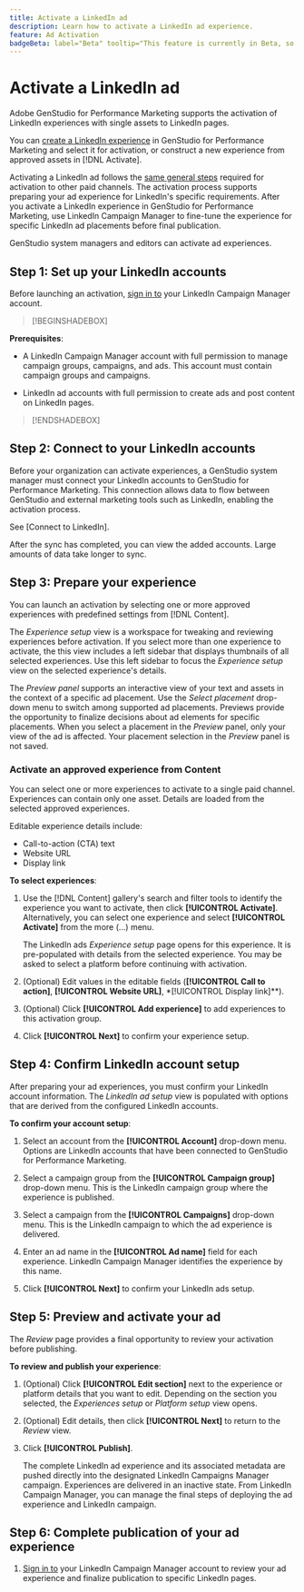 ```yaml
---
title: Activate a LinkedIn ad
description: Learn how to activate a LinkedIn ad experience.
feature: Ad Activation
badgeBeta: label="Beta" tooltip="This feature is currently in Beta, so some functionality may be limited or subject to change."
---
```

# Activate a LinkedIn ad

Adobe GenStudio for Performance Marketing supports the activation of LinkedIn experiences with single assets to LinkedIn pages.

You can [create a LinkedIn experience](/help/user-guide/create/create-linkedin.md) in GenStudio for Performance Marketing and select it for activation, or construct a new experience from approved assets in [!DNL Activate].

Activating a LinkedIn ad follows the [same general steps](create-activation.md) required for activation to other paid channels. The activation process supports preparing your ad experience for LinkedIn's specific requirements. After you activate a LinkedIn experience in GenStudio for Performance Marketing, use LinkedIn Campaign Manager to fine-tune the experience for specific LinkedIn ad placements before final publication.

GenStudio system managers and editors can activate ad experiences.

## Step 1: Set up your LinkedIn accounts

Before launching an activation, [sign in to](https://www.linkedin.com/campaignmanager/login) your LinkedIn Campaign Manager account.

>[!BEGINSHADEBOX]

**Prerequisites**:

* A LinkedIn Campaign Manager account with full permission to manage campaign groups, campaigns, and ads. This account must contain campaign groups and campaigns.

* LinkedIn ad accounts with full permission to create ads and post content on LinkedIn pages.


>[!ENDSHADEBOX]

## Step 2: Connect to your LinkedIn accounts

Before your organization can activate experiences, a GenStudio system manager must connect your LinkedIn accounts to GenStudio for Performance Marketing. This connection allows data to flow between GenStudio and external marketing tools such as LinkedIn, enabling the activation process.

See [Connect to LinkedIn].

After the sync has completed, you can view the added accounts. Large amounts of data take longer to sync.

## Step 3: Prepare your experience 

You can launch an activation by selecting one or more approved experiences with predefined settings from [!DNL Content].

The _Experience setup_ view is a workspace for tweaking and reviewing experiences before activation. If you select more than one experience to activate, the this view includes a left sidebar that displays thumbnails of all selected experiences. Use this left sidebar to focus the _Experience setup_ view on the selected experience's details.

The _Preview panel_ supports an interactive view of your text and assets in the context of a specific ad placement. Use the _Select placement_ drop-down menu to switch among supported ad placements. Previews provide the opportunity to finalize decisions about ad elements for specific placements. When you select a placement in the _Preview_ panel, only your view of the ad is affected. Your placement selection in the _Preview_ panel is not saved.

### Activate an approved experience from Content

You can select one or more experiences to activate to a single paid channel. Experiences can contain only one asset. Details are loaded from the selected approved experiences. 

Editable experience details include:

* Call-to-action (CTA) text
* Website URL
* Display link

**To select experiences**:

1. Use the [!DNL Content] gallery's search and filter tools to identify the experience you want to activate, then click **[!UICONTROL Activate]**. Alternatively, you can select one experience and select **[!UICONTROL Activate]** from the more (...) menu.

   The LinkedIn ads _Experience setup_ page opens for this experience. It is pre-populated with details from the selected experience. You may be asked to select a platform before continuing with activation.

1. (Optional) Edit values in the editable fields (**[!UICONTROL Call to action]**, **[!UICONTROL Website URL]**, *[!UICONTROL Display link]**).
   
1. (Optional) Click **[!UICONTROL Add experience]** to add experiences to this activation group.

1. Click **[!UICONTROL Next]** to confirm your experience setup.

## Step 4: Confirm LinkedIn account setup

After preparing your ad experiences, you must confirm your LinkedIn account information. The _LinkedIn ad setup_ view is populated with options that are derived from the configured LinkedIn accounts.

**To confirm your account setup**:

1. Select an account from the **[!UICONTROL Account]**  drop-down menu. Options are LinkedIn accounts that have been connected to GenStudio for Performance Marketing.

1. Select a campaign group from the **[!UICONTROL Campaign group]** drop-down menu. This is the LinkedIn campaign group where the experience is published.

1. Select a campaign from the **[!UICONTROL Campaigns]** drop-down menu. This is the LinkedIn campaign to which the ad experience is delivered.

1. Enter an ad name in the **[!UICONTROL Ad name]** field for each experience. LinkedIn Campaign Manager identifies the experience by this name.

1. Click **[!UICONTROL Next]** to confirm your LinkedIn ads setup.

## Step 5: Preview and activate your ad

The _Review_ page provides a final opportunity to review your activation before publishing.

**To review and publish your experience**:

1. (Optional) Click **[!UICONTROL Edit section]** next to the experience or platform details that you want to edit.
   Depending on the section you selected, the _Experiences setup_ or _Platform setup_ view opens.

1. (Optional) Edit details, then click **[!UICONTROL Next]** to return to the _Review_ view. 

1. Click **[!UICONTROL Publish]**.

   The complete LinkedIn ad experience and its associated metadata are pushed directly into the designated LinkedIn Campaigns Manager campaign. Experiences are delivered in an inactive state. From LinkedIn Campaign Manager, you can manage the final steps of deploying the ad experience and LinkedIn campaign. 

## Step 6: Complete publication of your ad experience

1. [Sign in to](https://www.linkedin.com/campaignmanager/login) your LinkedIn Campaign Manager account to review your ad experience and finalize publication to specific LinkedIn pages.
